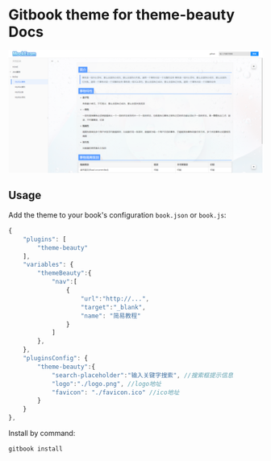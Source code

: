 # Gitbook theme for theme-beauty Docs

![Image](https://raw.githubusercontent.com/lxdreams/gitbook-plugin-theme-beauty/main/preview.png)

## Usage

Add the theme to your book's configuration `book.json` or `book.js`:

```js
{
    "plugins": [
        "theme-beauty"
    ],
    "variables": {
        "themeBeauty":{
            "nav":[
                {
                    "url":"http://...",
                    "target":"_blank",
                    "name": "简易教程"
                }
            ]
        },
    },
    "pluginsConfig": {
        "theme-beauty":{
            "search-placeholder":"输入关键字搜索", //搜索框提示信息
            "logo":"./logo.png", //logo地址
            "favicon": "./favicon.ico" //ico地址
        }
    }
},
```

Install by command:

``` bash
gitbook install
```